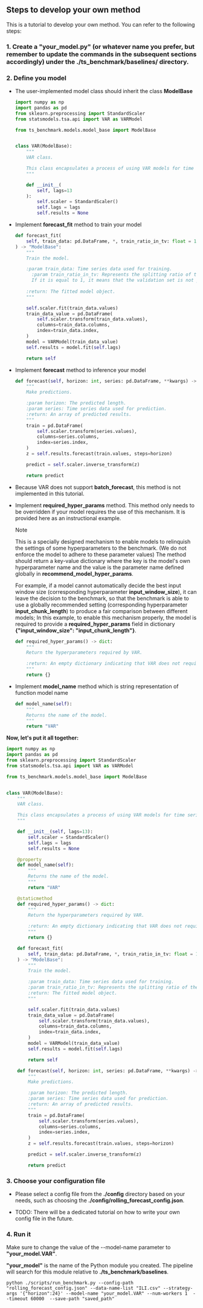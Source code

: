 ## Steps to develop your own method 

This is a tutorial to develop your own method.  You can refer to the following steps:



### 1. Create a "your_model.py" (or whatever name you prefer, but remember to update the commands in the subsequent sections accordingly) under the ./ts_benchmark/baselines/ directory.



### 2. Define you model

- The user-implemented model class should inherit the class **ModelBase**

  ```python
  import numpy as np
  import pandas as pd
  from sklearn.preprocessing import StandardScaler
  from statsmodels.tsa.api import VAR as VARModel
  
  from ts_benchmark.models.model_base import ModelBase
  
  
  class VAR(ModelBase):
      """
      VAR class.
  
      This class encapsulates a process of using VAR models for time series prediction.
      """
  
      def __init__(
          self, lags=13
      ):
          self.scaler = StandardScaler()
          self.lags = lags
          self.results = None
  ```

- Implement  **forecast_fit**  method to train your model

  ```python
  def forecast_fit(
      self, train_data: pd.DataFrame, *, train_ratio_in_tv: float = 1.0, **kwargs
  ) -> "ModelBase":
      """
      Train the model.
  
      :param train_data: Time series data used for training.
  		:param train_ratio_in_tv: Represents the splitting ratio of the training set validation set. 
  		If it is equal to 1, it means that the validation set is not partitioned.
  		
      :return: The fitted model object.
      """
  
      self.scaler.fit(train_data.values)
      train_data_value = pd.DataFrame(
          self.scaler.transform(train_data.values),
          columns=train_data.columns,
          index=train_data.index,
      )
      model = VARModel(train_data_value)
      self.results = model.fit(self.lags)
  
      return self
  ```

- Implement **forecast** method to inference your model

  ```python
  def forecast(self, horizon: int, series: pd.DataFrame, **kwargs) -> np.ndarray:
      """
      Make predictions.
  
      :param horizon: The predicted length.
      :param series: Time series data used for prediction.
      :return: An array of predicted results.
      """
      train = pd.DataFrame(
          self.scaler.transform(series.values),
          columns=series.columns,
          index=series.index,
      )
      z = self.results.forecast(train.values, steps=horizon)
  
      predict = self.scaler.inverse_transform(z)
  
      return predict
  ```

- Because VAR does not support **batch_forecast**, this method is not implemented in this tutorial.

- Implement **required_hyper_params** method.  This method only needs to be overridden if your model requires the use of this mechanism. It is provided here as an instructional example.

  > [!NOTE]
  >
  > This is a specially designed mechanism to enable models to relinquish the settings of some hyperparameters to the benchmark. (We do not enforce the model to adhere to these parameter values) The method should return a key-value dictionary where the key is the model's own hyperparameter name and the value is the parameter name defined globally in **recommend_model_hyper_params**. 
  >
  > For example, if a model cannot automatically decide the best input window size (corresponding hyperparameter **input_window_size**), it can leave the decision to the benchmark, so that the benchmark is able to use a globally recommended setting (corresponding hyperparameter **input_chunk_length**) to produce a fair comparison between different models;
  >  In this example, to enable this mechanism properly, the model is required to provide a **required_hyper_params** field in dictionary **{"input_window_size": "input_chunk_length"}**.

  ```python
  def required_hyper_params() -> dict:
      """
      Return the hyperparameters required by VAR.
  
      :return: An empty dictionary indicating that VAR does not require additional hyperparameters.
      """
      return {}
  ```

- Implement **model_name** method which is string representation of function model name

  ```python
  def model_name(self):
      """
      Returns the name of the model.
      """
      return "VAR"
  ```



**Now, let's put it all together:**

```python
import numpy as np
import pandas as pd
from sklearn.preprocessing import StandardScaler
from statsmodels.tsa.api import VAR as VARModel

from ts_benchmark.models.model_base import ModelBase


class VAR(ModelBase):
    """
    VAR class.

    This class encapsulates a process of using VAR models for time series prediction.
    """

    def __init__(self, lags=13):
        self.scaler = StandardScaler()
        self.lags = lags
        self.results = None

    @property
    def model_name(self):
        """
        Returns the name of the model.
        """
        return "VAR"

    @staticmethod
    def required_hyper_params() -> dict:
        """
        Return the hyperparameters required by VAR.

        :return: An empty dictionary indicating that VAR does not require additional hyperparameters.
        """
        return {}

    def forecast_fit(
        self, train_data: pd.DataFrame, *, train_ratio_in_tv: float = 1.0, **kwargs
    ) -> "ModelBase":
        """
        Train the model.

        :param train_data: Time series data used for training.
        :param train_ratio_in_tv: Represents the splitting ratio of the training set validation set. If it is equal to 1, it means that the validation set is not partitioned.
        :return: The fitted model object.
        """

        self.scaler.fit(train_data.values)
        train_data_value = pd.DataFrame(
            self.scaler.transform(train_data.values),
            columns=train_data.columns,
            index=train_data.index,
        )
        model = VARModel(train_data_value)
        self.results = model.fit(self.lags)

        return self

    def forecast(self, horizon: int, series: pd.DataFrame, **kwargs) -> np.ndarray:
        """
        Make predictions.

        :param horizon: The predicted length.
        :param series: Time series data used for prediction.
        :return: An array of predicted results.
        """
        train = pd.DataFrame(
            self.scaler.transform(series.values),
            columns=series.columns,
            index=series.index,
        )
        z = self.results.forecast(train.values, steps=horizon)

        predict = self.scaler.inverse_transform(z)

        return predict
```



### 3. Choose your configuration file

  - Please select a config file from the **./config** directory based on your needs, such as choosing the **./config/rolling_forecast_config.json**.

  - TODO:  There will be a dedicated tutorial on how to write your own config file in the future.

    

### 4. Run it

Make sure to change the value of the --model-name parameter to **"your_model.VAR\"**.

**"your_model"** is the name of the Python module you created. The pipeline will search for this module relative to **./ts_benchmark/baselines**.

```shell
python ./scripts/run_benchmark.py --config-path "rolling_forecast_config.json" --data-name-list "ILI.csv" --strategy-args '{"horizon":24}' --model-name "your_model.VAR" --num-workers 1  --timeout 60000  --save-path "saved_path"
```

